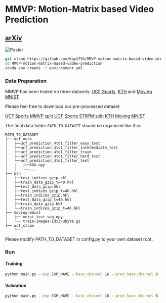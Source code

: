 # MMVP: Motion-Matrix based Video Prediction
## [arXiv](https://arxiv.org/abs/2308.16154)
![Poster](./images/poster.png)


```bash
git clone https://github.com/Kay1794/MMVP-motion-matrix-based-video-prediction.git
cd MMVP-motion-matrix-based-video-prediction
conda env create -f environment.yml
```

### Data Preparation
MMVP has been tested on three datasets: [UCF Sports](https://www.crcv.ucf.edu/data/UCF_Sports_Action.php), [KTH](https://www.csc.kth.se/cvap/actions/) and [Moving MNIST](https://www.cs.toronto.edu/~nitish/unsupervised_video/)

Please feel free to download our pre-processed dataset:

[UCF Sports MMVP split](https://drive.google.com/drive/folders/12-edQGEKGf6d6mjiiKPF0X0v3ugQwyUM?usp=drive_link)
[UCF Sports STRPM split](TBD)
[KTH](https://drive.google.com/drive/folders/1QXWveHrLzpFeqeSPjLuBqw9ZZzOIDnws?usp=drive_link)
[Moving MNIST](https://drive.google.com/drive/folders/1UhMxaP9sAybpqQBR5u6pLL3EPXVN-wrX?usp=drive_link)

The final data folder `PATH_TO_DATASET` should be organized like this:

```
PATH_TO_DATASET
├── ucf_ours
│   ├──ucf_prediction_4to1_filter_easy_test  
│   ├──ucf_prediction_4to1_filter_intermediate_test  
│   ├──ucf_prediction_4to1_filter_train
│   ├──ucf_prediction_4to1_filter_hard_test  
│   └──ucf_prediction_4to1_filter_test 
│   │   ├──XXX.npy
│   │   └──...
├── kth
│   ├──test_indices_gzip.hkl       
│   ├──train_data_gzip_t=40.hkl
│   ├──test_data_gzip.hkl       
│   ├──test_indices_gzip_t=40.hkl  
│   ├──train_indices_gzip.hkl
│   ├──test_data_gzip_t=40.hkl  
│   ├──train_data_gzip.hkl         
│   └──train_indices_gzip_t=40.hkl
├── moving-mnist
│   ├── mnist_test_seq.npy  
│   └── train-images-idx3-ubyte.gz
├── ucf_strpm
    └── ...
```

Please modify PATH_TO_DATASET in config.py to your own dataset root. 

### Run

#### Training

```bash
python main.py --exp EXP_NAME --base_channel 16 --pred_base_channel 8 --mode train --dataset ucf_4to1 --rot_aug --flip_aug --cos_restart --t_period 50 --nepoch 50 --loss_list recon --batch 3 --logpath ./results/ --filter_block --scale_in_use 3 --res_cat_img --downsample_scale 2 4 2 --lr 1e-3 --log
```

#### Validation 
```bash
python main.py --exp EXP_NAME --base_channel 16 --pred_base_channel 8 --mode val --dataset ucf_4to1 --rot_aug --flip_aug --cos_restart --t_period 50 --nepoch 50 --loss_list recon --batch 3 --logpath ./results/ --filter_block --scale_in_use 3 --res_cat_img --downsample_scale 2 4 2 --lr 1e-3 --log --resume PATH_TO_PTH_FILE
```